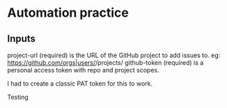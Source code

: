 # Automation practice

## Inputs

project-url (required) is the URL of the GitHub project to add issues to. eg: https://github.com/orgs|users/<ownerName>/projects/<projectNumber>
github-token (required) is a personal access token with repo and project scopes.

I had to create a classic PAT token for this to work.

Testing